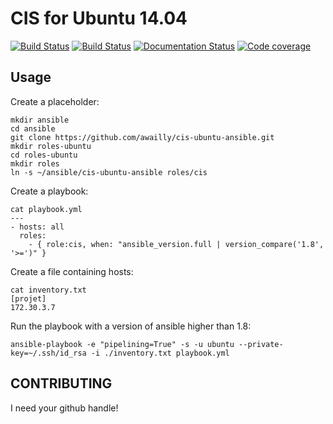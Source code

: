 CIS for Ubuntu 14.04
====================

[![Build Status](https://travis-ci.org/awailly/cis-ubuntu-ansible.svg?branch=master)](https://travis-ci.org/awailly/cis-ubuntu-ansible)  [![Build Status](https://drone.io/github.com/awailly/cis-ubuntu-ansible/status.png)](https://drone.io/github.com/awailly/cis-ubuntu-ansible/latest)  [![Documentation Status](https://readthedocs.org/projects/cis-ubuntu-ansible/badge/?version=latest)](https://readthedocs.org/projects/cis-ubuntu-ansible/?badge=latest)  [![Code coverage](https://drone.io/github.com/awailly/cis-ubuntu-ansible/files/coverage.png?version=latest)](https://drone.io/github.com/awailly/cis-ubuntu-ansible)

Usage
-----

Create a placeholder:

    mkdir ansible
    cd ansible
    git clone https://github.com/awailly/cis-ubuntu-ansible.git
    mkdir roles-ubuntu
    cd roles-ubuntu
    mkdir roles
    ln -s ~/ansible/cis-ubuntu-ansible roles/cis

Create a playbook:

    cat playbook.yml
    ---
    - hosts: all
      roles:
        - { role:cis, when: "ansible_version.full | version_compare('1.8', '>=')" }

Create a file containing hosts:

    cat inventory.txt
    [projet]
    172.30.3.7

Run the playbook with a version of ansible higher than 1.8:

    ansible-playbook -e "pipelining=True" -s -u ubuntu --private-key=~/.ssh/id_rsa -i ./inventory.txt playbook.yml

CONTRIBUTING
------------

I need your github handle!
